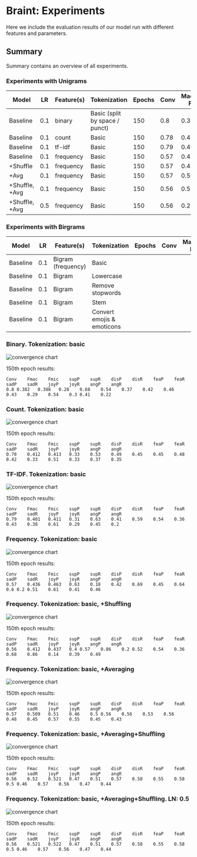 
# Braint: Experiments

Here we include the evaluation results of our model run with different features
and parameters.

## Summary

 Summary contains an overview of all experiments.

### Experiments with Unigrams

 | Model             | LR             | Feature(s)       | Tokenization     | Epochs           | Conv             | Macro F          |
 |-------------------|----------------|------------------|------------------|------------------|------------------|------------------|
 | Baseline	         | 0.1            | binary           | Basic (split by space / punct)| 150 | 0.8              | 0.382            |
 | Baseline	         | 0.1            | count            | Basic            | 150              | 0.78             | 0.412            |
 | Baseline	         | 0.1            | tf-idf           | Basic            | 150              | 0.79             | 0.401            |
 | Baseline	         | 0.1            | frequency        | Basic            | 150              | 0.57             | 0.436            |
 | +Shuffle	         | 0.1            | frequency        | Basic            | 150              | 0.57             | 0.436            |
 | +Avg	             | 0.1            | frequency        | Basic            | 150              | 0.57             | 0.509            |
 | +Shuffle, +Avg	   | 0.1            | frequency        | Basic            | 150              | 0.56             | 0.52             |
 | +Shuffle, +Avg  	 | 0.5            | frequency        | Basic            | 150              | 0.56             | 0.21             |


### Experiments with Birgrams

| Model             | LR             | Feature(s)       | Tokenization     | Epochs           | Conv             | Macro F          |
|-------------------|----------------|------------------|------------------|------------------|------------------|------------------|
| Baseline | 0.1 | Bigram (frequency) | Basic | | | |
| Baseline | 0.1 | Bigram  | Lowercase | | | |
| Baseline | 0.1 | Bigram  | Remove stopwords | | | |
| Baseline | 0.1 | Bigram  | Stem | | | |
| Baseline | 0.1 | Bigram  | Convert emojis & emoticons | | | | |

### Binary. Tokenization: basic

![convergence chart](results/experiment_bsl_binary.png)

150th epoch results:

```
Conv	Fmac	Fmic	supP	supR	disP	disR	feaP	feaR	sadP	sadR	joyP	joyR	angP	angR
0.8	0.382	0.388	0.28	0.68	0.54	0.37	0.42	0.46	0.43	0.29	0.54	0.3	0.41	0.22
```


### Count. Tokenization: basic

![convergence chart](results/experiment_bsl_count.png)

150th epoch results:

```
Conv	Fmac	Fmic	supP	supR	disP	disR	feaP	feaR	sadP	sadR	joyP	joyR	angP	angR
0.78	0.412	0.413	0.33	0.53	0.49	0.45	0.45	0.48	0.42	0.33	0.51	0.33	0.37	0.35
```


### TF-IDF. Tokenization: basic

![convergence chart](results/experiment_bsl_tf-idf.png)

150th epoch results:

```
Conv	Fmac	Fmic	supP	supR	disP	disR	feaP	feaR	sadP	sadR	joyP	joyR	angP	angR
0.79	0.401	0.411	0.31	0.63	0.41	0.59	0.54	0.36	0.43	0.38	0.61	0.29	0.45	0.2
```


### Frequency. Tokenization: basic

![convergence chart](results/experiment_bsl_frequency.png)

150th epoch results:

```
Conv	Fmac	Fmic	supP	supR	disP	disR	feaP	feaR	sadP	sadR	joyP	joyR	angP	angR
0.57	0.436	0.463	0.63	0.18	0.42	0.69	0.45	0.64	0.6	0.2	0.51	0.61	0.41	0.46
```


### Frequency. Tokenization: basic, +Shuffling

![convergence chart](results/experiment_shfl_frequency.png)

150th epoch results:

```
Conv	Fmac	Fmic	supP	supR	disP	disR	feaP	feaR	sadP	sadR	joyP	joyR	angP	angR
0.56	0.412	0.437	0.4	0.57	0.86	0.2	0.52	0.54	0.36	0.68	0.86	0.14	0.39	0.49
```


### Frequency. Tokenization: basic, +Averaging

![convergence chart](results/experiment_av_frequency.png)

150th epoch results:

```
Conv	Fmac	Fmic	supP	supR	disP	disR	feaP	feaR	sadP	sadR	joyP	joyR	angP	angR
0.57	0.509	0.51	0.46	0.5	0.56	0.56	0.53	0.56	0.48	0.45	0.57	0.55	0.45	0.43
```

### Frequency. Tokenization: basic, +Averaging+Shuffling

![convergence chart](results/experiment_av-shfl_frequency.png)

150th epoch results:

```
Conv	Fmac	Fmic	supP	supR	disP	disR	feaP	feaR	sadP	sadR	joyP	joyR	angP	angR
0.56	0.52	0.521	0.47	0.51	0.57	0.58	0.55	0.58	0.5	0.46	0.57	0.56	0.47	0.44
```



### Frequency. Tokenization: basic, +Averaging+Shuffling. LN: 0.5

![convergence chart](results/experiment_av-shfl5_frequency.png)

150th epoch results:

```
Conv	Fmac	Fmic	supP	supR	disP	disR	feaP	feaR	sadP	sadR	joyP	joyR	angP	angR
0.56	0.521	0.522	0.47	0.51	0.57	0.58	0.55	0.58	0.5	0.46	0.57	0.56	0.47	0.44
```
